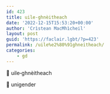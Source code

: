 ```yaml
---
id: 423
title: uile‑ghnèitheach
date: '2022-12-15T15:53:20+00:00'
author: 'Crìstean MacMhìcheil'
layout: post
guid: 'https://faclair.lgbt/?p=423'
permalink: /uile%e2%80%91ghneitheach/
categories:
    - gd
---
```


&#x1f3f4;&#xe0067;&#xe0062;&#xe0073;&#xe0063;&#xe0074;&#xe007f; uile‑ghnèitheach

&#x1f3f4;&#xe0067;&#xe0062;&#xe0065;&#xe006e;&#xe0067;&#xe007f; unigender